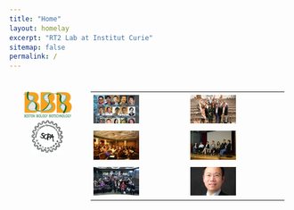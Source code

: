```yaml
---
title: "Home"
layout: homelay
excerpt: "RT2 Lab at Institut Curie"
sitemap: false
permalink: /
---
```


<div style="display: flex; flex-direction: row;">
  <div class="left" style="flex-basis: 25%; padding: 10px;">
    
<p align="center"> 
<img src="images/logo/bbb_logo_yl_xl_v1.jpg" alt="logo example 2" style="width:75%; height:75%">
<img src="images/logo/screen_shot_2018-02-19_at_10.50.36_am_0.png" alt="logo example 3" style="width:50%; height:50%" >
</p>

  </div>
  
  <div style="flex-basis: 75%; padding: 10px;">

<table>
  <tr>
    <td style="padding: 5px;" width="50%", height="50%"><img src="images/slider/flyer_v9.jpg" style="width:50%; height:50%"></td>
    <td style="padding: 5px;" width="50%", height="50%"><img src="images/slider/screen_shot_2019-07-01_at_7.56.36_pm.png" style="width:50%; height:50%"></td>
  </tr>
  <tr>
    <td style="padding: 5px;"><img src="images/slider/screen_shot_2019-07-01_at_7.57.12_pm.png" style="width:50%; height:50%"></td>
    <td style="padding: 5px;"><img src="images/slider/screen_shot_2019-07-01_at_7.57.26_pm.png" style="width:50%; height:50%"></td>
  </tr>
  <tr>
    <td style="padding: 5px;"><img src="images/slider/screen_shot_2019-11-24_at_10.01.38_am.png" style="width:50%; height:50%"></td>
    <td style="padding: 5px;"><img src="images/slider/screen_shot_2019-09-13_at_9.46.14_pm.png" style="width:50%; height:50%"></td>
  </tr>
</table>

  </div>

</div>
